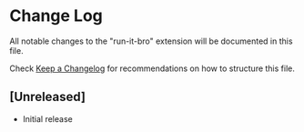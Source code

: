 # Change Log

All notable changes to the "run-it-bro" extension will be documented in this file.

Check [Keep a Changelog](http://keepachangelog.com/) for recommendations on how to structure this file.

## [Unreleased]

- Initial release